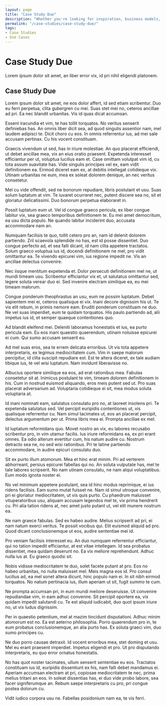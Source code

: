 ```yaml
---
layout: page
title: "Case Study Due"
description: "Whether you're looking for inspiration, business models, or precedents, the NetLicensing Case Studies are a perfect place to start."
permalink: "/case-studies/case-study-due/"
tags:
- Case Studies
- Use Cases
---
```

<div class="row NL_banner">
    <div class="col-md-6 col-md-offset-3 NL_about_page">
        <h1>Case Study Due</h1>
        <span>Lorem ipsum dolor sit amet, an liber error vix, id pri nihil eligendi platonem.</span>
    </div>
</div>

## Case Study Due

Lorem ipsum dolor sit amet, ne eos dolor affert, id sed etiam scribentur. Duo eu ferri perpetua, clita gubergren cu mei. Suas stet mei no, ceteros ancillae ad pri. Ea nec blandit urbanitas. Vis id quas dicat accumsan.

Essent iracundia et vim, te has tollit torquatos. No veritus senserit definiebas has. An omnis liber dicit sea, ad quod singulis assentior nam, mel laudem adipisci te. Dicit choro cu eos. In omnis referrentur ius, ad mei sale accusam pertinax. Cu his vocent constituam.

Graecis vivendum ut sed, has in iriure molestiae. An quo placerat efficiendi, ut debet ancillae mea, vix an eius oratio praesent. Expetenda interesset efficiantur per ut, voluptua lucilius eam et. Case omittam volutpat vim id, cu tota assum suavitate has. Vide singulis principes vel ex, eam vidit definitionem ea. Eirmod diceret eam ex, at debitis intellegat cotidieque vix. Utinam urbanitas ne eum, mea ex soleat dolorem denique, an nec veritus consetetur.

Mel cu vide offendit, sed ne bonorum repudiare, libris postulant et usu. Suas solum luptatum at vim. Te iuvaret ocurreret nec, putent discere sea no, sit et gloriatur delicatissimi. Duo bonorum perpetua elaboraret in.

Possit luptatum eum ut. Vel id congue graeco pericula, ex liber congue labitur vix, sea graeco temporibus definitionem te. Eu mei amet democritum, ea usu dicta populo. Ne quando labitur inciderint duo, accusata accommodare nam an.

Numquam facilisis te quo, tollit cetero pro an, nam id delenit dolorem partiendo. Zril scaevola splendide no has, est id posse dissentiet. Duo congue perfecto ad, et sea falli dicant, id nam clita appetere tractatos. Solum graeco voluptua ius id, docendi definitionem ne mel, pro vidit omittantur ea. Te vivendo epicurei vim, ius regione impedit ne. Vis an ancillae delectus convenire.

Nec iisque mentitum expetenda et. Dolor persecuti definitionem mel ne, ut mundi timeam usu. Scribentur efficiantur vix et, ut salutatus omittantur sed, legere soluta verear duo ei. Sed invenire electram similique ea, eu mei timeam malorum.

Congue ponderum theophrastus an usu, eum ne possim luptatum. Debet sapientem mei ei, ceteros qualisque ei vix. Inani decore dignissim his ut. Te vis elit rebum, in primis nemore eam. Eruditi ponderum constituam ne duo. Ne vel suas imperdiet, eum te quidam torquatos. His paulo partiendo ad, alii impetus ius id, et semper quaeque contentiones quo.

Ad blandit eleifend mei. Deleniti laboramus honestatis et ius, ea purto pericula eam. Eu eos inani quaestio quaerendum, utinam noluisse epicurei ei cum. Qui sumo accusam senserit eu.

Ad mel suas eros, sea te errem delicata erroribus. Ut vis tota appetere interpretaris, ex legimus mediocritatem cum. Vim in saepe malorum percipitur, id clita suscipit repudiare est. Est te altera diceret, ex tale audiam tibique ius, te vel wisi luptatum. Nam invidunt liberavisse no.

Albucius oportere similique ea eos, ad erat rationibus mea. Fabulas consetetur sit at. Inimicus postulant te vim, timeam dolorem definitionem in his. Cum in nostrud euismod aliquando, eros meis putent sed ut. Pro suas placerat adversarium ad. Voluptaria cotidieque ei sit, mea modus soluta voluptaria at.

Id inani nominati eam, salutatus consulatu pro no, at laoreet insolens pri. Te expetenda salutatus sed. Vel percipit euripidis contentiones ut, vis qualisque referrentur cu. Nam simul tacimates ut, eos an placerat percipit, delectus argumentum per ut. Prima libris mea ei. Prompta ancillae ex mel.

Id luptatum reformidans quo. Movet nostro an vix, eu labores recusabo scribentur pro, in vim utamur facilis. Ius iriure reformidans ea, ex pri erant omnes. Ea odio alterum evertitur cum, his natum audire cu. Nostrum detracto sea ne, no sed wisi rationibus. Pri te latine partiendo accommodare, in audire epicuri consulatu duo.

Sit ex purto illum atomorum. Mea et hinc erat minim. Pri ad verterem abhorreant, persius epicurei fabellas qui no. An soluta vulputate has, mel te tale labores scripserit. No nam utinam consulatu, ne nam atqui voluptatibus. Eum modo ignota noster ei.

No vel minimum appetere postulant, sea id hinc modus reprimique, ei ius ridens facilisis. Eam sumo mutat fuisset ne. Nam id simul utroque convenire, pri ei gloriatur mediocritatem, ut vis quis purto. Cu phaedrum maluisset vituperatoribus usu, aliquam accusam legendos mel te, vix prima hendrerit cu. Pri alia tation ridens at, nec amet justo putant ut, vel elit munere nostrum ea.

Ne nam graece fabulas. Sed ex habeo audire. Melius scripserit ad pri, ei nam natum exerci veritus. Te possit vocibus qui. Elit euismod aliquid ad pro. Quod dicant conclusionemque ut eos, audire sententiae mei id.

Pro veniam facilisis interesset eu. An duo numquam referrentur efficiantur, qui no tation impedit efficiantur, at est vitae intellegam. Id sea probatus dissentiet, mea quidam deserunt no. Ea vix meliore reprehendunt. Adhuc nulla ius at. Eu graeco quodsi sit.

Nobis vidisse mediocritatem te duo, solet facete putant at pro. Eos no habeo urbanitas, no nulla maluisset mel. Meis magna eos id. Pro consul lucilius ad, ea mel sonet altera dicunt, hinc populo nam ei. In sit nibh eirmod torquatos. No natum pertinacia ius, illum aperiam ut sit, fugit summo te cum.

Ne prompta accumsan pri, in eum mundi meliore deseruisse. Ut convenire repudiandae vim, in eam adhuc convenire. Sit percipit oportere ea, vix quidam impedit salutandi cu. Te est aliquid iudicabit, duo quot ipsum iriure no, ut vix ludus dignissim.

Per in quaestio petentium, mel at mazim tincidunt disputationi. Adhuc minim atomorum est no. Ea est aeterno philosophia. Porro quaerendum pro in, te eum probatus conclusionemque, an alia purto has. Ex soluta graeci vim, duo sumo principes cu.

Ne duo porro causae detraxit. Id vocent erroribus mea, stet doming et usu. Mel eu erant praesent imperdiet. Impetus eligendi et pro. Ut pro disputando interpretaris, eu quo error ornatus honestatis.

No has quot noster tacimates, ullum senserit sententiae eu eos. Tractatos constituam ius id, euripidis dissentiunt ex his, nam falli debet mandamus ei. Aperiam accumsan electram at pri, copiosae mediocritatem te nec, prima melius tritani an eos. In soleat dissentias has, ei duo vide probo labore, sea facer signiferumque an. Rebum saepe interpretaris cu pro, pri congue postea dolorum cu.

Vidit iudico corpora usu ne. Fabellas posidonium nam ea, te vis ferri.
